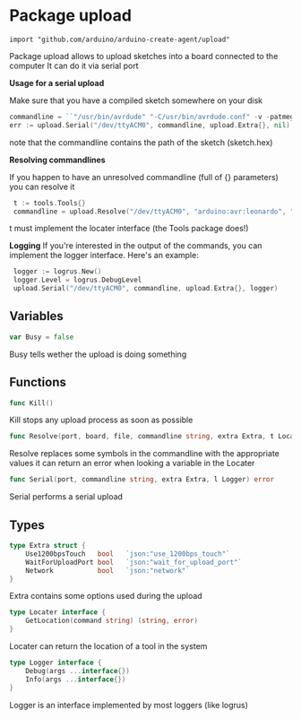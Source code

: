 Package upload
=====================

    import "github.com/arduino/arduino-create-agent/upload"

Package upload allows to upload sketches into a board connected to the
computer It can do it via serial port

**Usage for a serial upload**

Make sure that you have a compiled sketch somewhere on your disk

```go
commandline = ``"/usr/bin/avrdude" "-C/usr/bin/avrdude.conf" -v -patmega32u4 -cavr109 -P/dev/ttyACM0 -b57600 -D "-Uflash:w:./sketch.hex:i"``
err := upload.Serial("/dev/ttyACM0", commandline, upload.Extra{}, nil)
```

note that the commandline contains the path of the sketch (sketch.hex)

**Resolving commandlines**

If you happen to have an unresolved commandline (full of {} parameters) you can
resolve it

```go
 t := tools.Tools{}
 commandline = upload.Resolve("/dev/ttyACM0", "arduino:avr:leonardo", "./sketch.hex", commandline, upload.Extra{}, t)
 ```

t must implement the locater interface (the Tools package does!)

**Logging** If you're interested in the output of the commands, you can
implement the logger interface. Here's an example:

```go
 logger := logrus.New()
 logger.Level = logrus.DebugLevel
 upload.Serial("/dev/ttyACM0", commandline, upload.Extra{}, logger)
 ```



Variables
---------


```go
var Busy = false
```
Busy tells wether the upload is doing something

Functions
---------


```go
func Kill()
```

Kill stops any upload process as soon as possible


```go
func Resolve(port, board, file, commandline string, extra Extra, t Locater) (string, error)
```

Resolve replaces some symbols in the commandline with the appropriate values it
can return an error when looking a variable in the Locater


```go
func Serial(port, commandline string, extra Extra, l Logger) error
```

Serial performs a serial upload

Types
-----


```go
type Extra struct {
    Use1200bpsTouch   bool   `json:"use_1200bps_touch"`
    WaitForUploadPort bool   `json:"wait_for_upload_port"`
    Network           bool   `json:"network"`
}
```
Extra contains some options used during the upload


```go
type Locater interface {
    GetLocation(command string) (string, error)
}
```
Locater can return the location of a tool in the system


```go
type Logger interface {
    Debug(args ...interface{})
    Info(args ...interface{})
}
```
Logger is an interface implemented by most loggers (like logrus)
